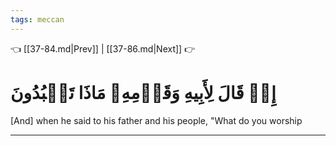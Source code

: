 ```yaml
---
tags: meccan
---
```


👈 [[37-84.md|Prev]] | [[37-86.md|Next]] 👉

# إِذۡ قَالَ لِأَبِيهِ وَقَوۡمِهِۦ مَاذَا تَعۡبُدُونَ

[And] when he said to his father and his people, "What do you worship

---

